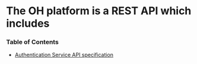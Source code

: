 # The OH platform is a REST API which includes 


### Table of Contents

- [Authentication Service API specification](OH%20platform%20authentication%20API%20service.mhtml)
